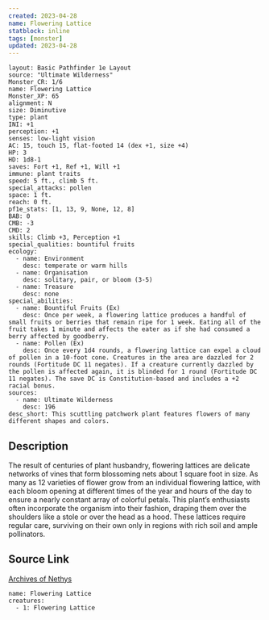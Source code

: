 ```yaml
---
created: 2023-04-28
name: Flowering Lattice
statblock: inline
tags: [monster]
updated: 2023-04-28
---
```

```statblock
layout: Basic Pathfinder 1e Layout
source: "Ultimate Wilderness"
Monster_CR: 1/6
name: Flowering Lattice
Monster_XP: 65
alignment: N
size: Diminutive
type: plant
INI: +1
perception: +1
senses: low-light vision
AC: 15, touch 15, flat-footed 14 (dex +1, size +4)
HP: 3
HD: 1d8-1
saves: Fort +1, Ref +1, Will +1
immune: plant traits
speed: 5 ft., climb 5 ft.
special_attacks: pollen
space: 1 ft.
reach: 0 ft.
pf1e_stats: [1, 13, 9, None, 12, 8]
BAB: 0
CMB: -3
CMD: 2
skills: Climb +3, Perception +1
special_qualities: bountiful fruits
ecology:
  - name: Environment
    desc: temperate or warm hills
  - name: Organisation
    desc: solitary, pair, or bloom (3-5)
  - name: Treasure
    desc: none
special_abilities:
  - name: Bountiful Fruits (Ex)
    desc: Once per week, a flowering lattice produces a handful of small fruits or berries that remain ripe for 1 week. Eating all of the fruit takes 1 minute and affects the eater as if she had consumed a berry affected by goodberry.
  - name: Pollen (Ex)
    desc: Once every 1d4 rounds, a flowering lattice can expel a cloud of pollen in a 10-foot cone. Creatures in the area are dazzled for 2 rounds (Fortitude DC 11 negates). If a creature currently dazzled by the pollen is affected again, it is blinded for 1 round (Fortitude DC 11 negates). The save DC is Constitution-based and includes a +2 racial bonus.
sources:
  - name: Ultimate Wilderness
    desc: 196
desc_short: This scuttling patchwork plant features flowers of many different shapes and colors.
```
## Description
The result of centuries of plant husbandry, flowering lattices are delicate networks of vines that form blossoming nets about 1 square foot in size. As many as 12 varieties of flower grow from an individual flowering lattice, with each bloom opening at different times of the year and hours of the day to ensure a nearly constant array of colorful petals. This plant’s enthusiasts often incorporate the organism into their fashion, draping them over the shoulders like a stole or over the head as a hood. These lattices require regular care, surviving on their own only in regions with rich soil and ample pollinators.
## Source Link
[Archives of Nethys](https://aonprd.com/MonsterDisplay.aspx?ItemName=Flowering%20Lattice)
```encounter-table
name: Flowering Lattice
creatures:
  - 1: Flowering Lattice
```
